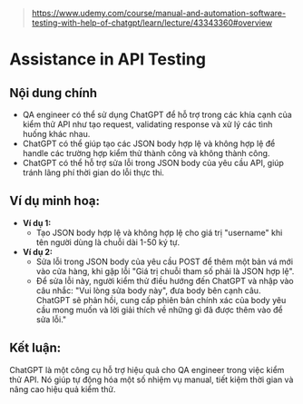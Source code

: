 > https://www.udemy.com/course/manual-and-automation-software-testing-with-help-of-chatgpt/learn/lecture/43343360#overview

# Assistance in API Testing

## Nội dung chính

* QA engineer có thể sử dụng ChatGPT để hỗ trợ trong các khía cạnh của kiểm thử API như tạo request, validating response và xử lý các tình huống khác nhau.
* ChatGPT có thể giúp tạo các JSON body hợp lệ và không hợp lệ để handle các trường hợp kiểm thử thành công và không thành công.
* ChatGPT có thể hỗ trợ sửa lỗi trong JSON body của yêu cầu API, giúp tránh lãng phí thời gian do lỗi thực thi.

## Ví dụ minh hoạ:

* **Ví dụ 1:** 
    - Tạo JSON body hợp lệ và không hợp lệ cho giá trị "username" khi tên người dùng là chuỗi dài 1-50 ký tự.
* **Ví dụ 2:** 
    - Sửa lỗi trong JSON body của yêu cầu POST để thêm một bản vá mới vào cửa hàng, khi gặp lỗi "Giá trị chuỗi tham số phải là JSON hợp lệ". 
    - Để sửa lỗi này, người kiểm thử điều hướng đến ChatGPT và nhập vào câu nhắc: "Vui lòng sửa body này", đưa body bên cạnh câu. ChatGPT sẽ phản hồi, cung cấp phiên bản chính xác của body yêu cầu mong muốn và lời giải thích về những gì đã được thêm vào để sửa lỗi."

## Kết luận:
ChatGPT là một công cụ hỗ trợ hiệu quả cho QA engineer trong việc kiểm thử API. Nó giúp tự động hóa một số nhiệm vụ manual, tiết kiệm thời gian và nâng cao hiệu quả kiểm thử. 
